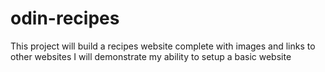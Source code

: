 # odin-recipes
This project will build a recipes website complete with images and links to other websites
I will demonstrate my ability to setup a basic website